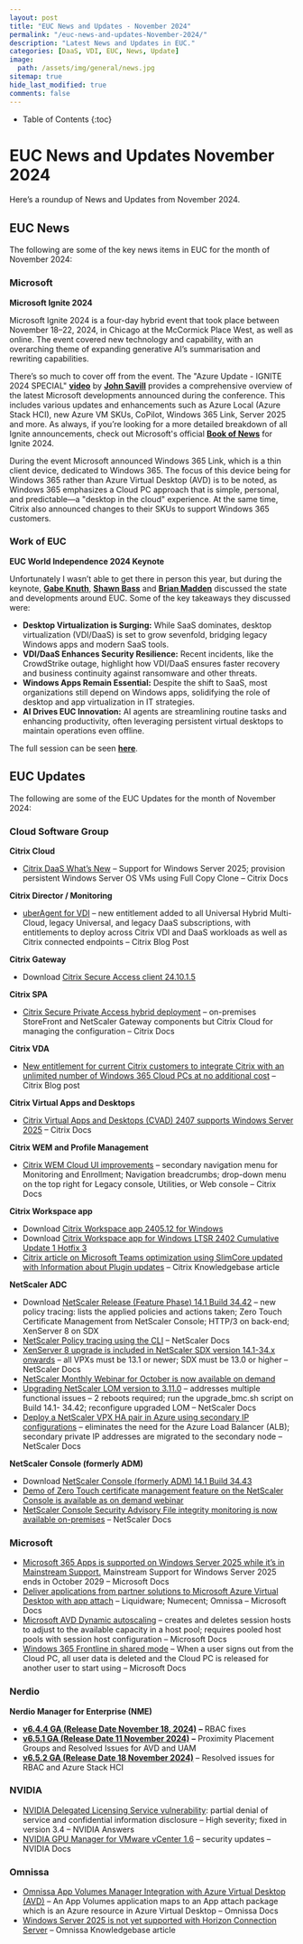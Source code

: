 ```yaml
---
layout: post
title: "EUC News and Updates - November 2024"
permalink: "/euc-news-and-updates-November-2024/"
description: "Latest News and Updates in EUC."
categories: [DaaS, VDI, EUC, News, Update]
image:
  path: /assets/img/general/news.jpg
sitemap: true
hide_last_modified: true
comments: false
---
```


<!--excerpt-->

-  Table of Contents
{:toc}

# EUC News and Updates November 2024

Here’s a roundup of News and Updates from November 2024.

## EUC News

The following are some of the key news items in EUC for the month of November 2024:

### Microsoft

**Microsoft Ignite 2024**

Microsoft Ignite 2024 is a four-day hybrid event that took place between November 18–22, 2024, in Chicago at the McCormick Place West, as well as online. The event covered new technology and capability, with an overarching theme of expanding generative AI’s summarisation and rewriting capabilities.

There’s so much to cover off from the event. The "Azure Update - IGNITE 2024 SPECIAL" [**video**](https://www.youtube.com/watch?v=DwnAd_UE8n4) by [**John Savill**](https://www.linkedin.com/in/john-savill/) provides a comprehensive overview of the latest Microsoft developments announced during the conference. This includes various updates and enhancements such as Azure Local (Azure Stack HCI), new Azure VM SKUs, CoPilot, Windows 365 Link, Server 2025 and more. As always, if you’re looking for a more detailed breakdown of all Ignite announcements, check out Microsoft's official [**Book of News**](https://news.microsoft.com/ignite-2024-book-of-news/) for Ignite 2024.

During the event Microsoft announced Windows 365 Link, which is a thin client device, dedicated to Windows 365. The focus of this device being for Windows 365 rather than Azure Virtual Desktop (AVD) is to be noted, as Windows 365 emphasizes a Cloud PC approach that is simple, personal, and predictable—a "desktop in the cloud" experience. At the same time, Citrix also announced changes to their SKUs to support Windows 365 customers.

### Work of EUC

**EUC World Independence 2024 Keynote**

Unfortunately I wasn’t able to get there in person this year, but during the keynote, [**Gabe Knuth**](https://www.linkedin.com/in/gabeknuth/), [**Shawn Bass**](https://www.linkedin.com/in/shawnbass/) and [**Brian Madden**](https://www.linkedin.com/in/bmadden/)  discussed the state and developments around EUC. Some of the key takeaways they discussed were:  

- **Desktop Virtualization is Surging:** While SaaS dominates, desktop virtualization (VDI/DaaS) is set to grow sevenfold, bridging legacy Windows apps and modern SaaS tools.
- **VDI/DaaS Enhances Security Resilience:** Recent incidents, like the CrowdStrike outage, highlight how VDI/DaaS ensures faster recovery and business continuity against ransomware and other threats.
- **Windows Apps Remain Essential:** Despite the shift to SaaS, most organizations still depend on Windows apps, solidifying the role of desktop and app virtualization in IT strategies.
- **AI Drives EUC Innovation:** AI agents are streamlining routine tasks and enhancing productivity, often leveraging persistent virtual desktops to maintain operations even offline.

The full session can be seen [**here**](https://www.youtube.com/watch?v=Q0Uj4Bxl3No).  

## EUC Updates

The following are some of the EUC Updates for the month of November 2024:

### Cloud Software Group

**Citrix Cloud**

- [Citrix DaaS What’s New](https://docs.citrix.com/en-us/citrix-daas/whats-new.html#november-2024) – Support for Windows Server 2025; provision persistent Windows Server OS VMs using Full Copy Clone – Citrix Docs

**Citrix Director / Monitoring**

- [uberAgent for VDI](https://citrix.com/blogs/2024/11/19/improve-user-experiences-and-reliability-with-new-uberagent-for-vdi/) – new entitlement added to all Universal Hybrid Multi-Cloud, legacy Universal, and legacy DaaS subscriptions, with entitlements to deploy across Citrix VDI and DaaS workloads as well as Citrix connected endpoints – Citrix Blog Post

**Citrix Gateway**

- Download [Citrix Secure Access client 24.10.1.5](https://citrix.com/downloads/citrix-gateway/plug-ins/citrix-secure-access-client-for-windows.html)

**Citrix SPA**

- [Citrix Secure Private Access hybrid deployment](https://docs.citrix.com/en-us/citrix-secure-private-access/hybrid) – on-premises StoreFront and NetScaler Gateway components but Citrix Cloud for managing the configuration – Citrix Docs

**Citrix VDA**

- [New entitlement for current Citrix customers to integrate Citrix with an unlimited number of Windows 365 Cloud PCs at no additional cost](https://citrix.com/blogs/2024/11/19/join-us-at-microsoft-ignite-citrix-innovations-for-the-modern-workplace/) – Citrix Blog post

**Citrix Virtual Apps and Desktops**

- [Citrix Virtual Apps and Desktops (CVAD) 2407 supports Windows Server 2025](https://docs.citrix.com/en-us/citrix-virtual-apps-desktops/whats-new.html#citrix-virtual-apps-and-desktops-7-2407-1) – Citrix Docs

**Citrix WEM and Profile Management**

- [Citrix WEM Cloud UI improvements](https://docs.citrix.com/en-us/workspace-environment-management/service/whats-new#unified-platform-experience-for-navigation) – secondary navigation menu for Monitoring and Enrollment; Navigation breadcrumbs; drop-down menu on the top right for Legacy console, Utilities, or Web console – Citrix Docs

**Citrix Workspace app**

- Download [Citrix Workspace app 2405.12 for Windows](https://citrix.com/downloads/workspace-app/windows/workspace-app-for-windows-latest.html)
- Download [Citrix Workspace app for Windows LTSR 2402 Cumulative Update 1 Hotfix 3](https://citrix.com/downloads/workspace-app/workspace-app-for-windows-long-term-service-release/workspace-app-for-windows-LTSR-cu1-hotfix3.ext.html)
- [Citrix article on Microsoft Teams optimization using SlimCore updated with Information about Plugin updates](https://support.citrix.com/s/article/CTX691425-how-to-enable-teams-optimization-with-microsofts-new-vdi-optimization-engine-slimcore?language=en_US) – Citrix Knowledgebase article

**NetScaler ADC**

- Download [NetScaler Release (Feature Phase) 14.1 Build 34.42](https://www.citrix.com/downloads/citrix-adc/firmware/release-14-1-build-34-42.ext.html) – new policy tracing: lists the applied policies and actions taken; Zero Touch Certificate Management from NetScaler Console; HTTP/3 on back-end; XenServer 8 on SDX
- [NetScaler Policy tracing using the CLI](https://docs.netscaler.com/en-us/citrix-adc/current-release/appexpert/policies-and-expressions/advanced-policy-infrastructure/policy-tracing) – NetScaler Docs
- [XenServer 8 upgrade is included in NetScaler SDX version 14.1-34.x onwards](https://docs.netscaler.com/en-us/sdx/current-release/single-bundle-upgrade.html#sdx-xenserver-8-upgrade) – all VPXs must be 13.1 or newer; SDX must be 13.0 or higher – NetScaler Docs
- [NetScaler Monthly Webinar for October is now available on demand](https://community.citrix.com/events/event/107-citrix-community-webinar-netscaler-apjemea-oct-24/)
- [Upgrading NetScaler LOM version to 3.11.0](https://docs.netscaler.com/en-us/netscaler-hardware-platforms/mpx/netscaler-mpx-lights-out-management-port-lom/upgrading-the-lom-firmware.html#upgrading-lom-version-to-3110) – addresses multiple functional issues – 2 reboots required; run the upgrade_bmc.sh script on Build 14.1- 34.42; reconfigure upgraded LOM – NetScaler Docs
- [Deploy a NetScaler VPX HA pair in Azure using secondary IP configurations](https://docs.netscaler.com/en-us/vpx/current-release/deploy-vpx-on-azure/deploy-vpx-ha-using-azure-secondary-ip-configurations) – eliminates the need for the Azure Load Balancer (ALB); secondary private IP addresses are migrated to the secondary node – NetScaler Docs

**NetScaler Console (formerly ADM)**

- Download [NetScaler Console (formerly ADM) 14.1 Build 34.43](https://citrix.com/downloads/citrix-application-management/product-software/citrix-adm-14-1-build-34-43.html)
- [Demo of Zero Touch certificate management feature on the NetScaler Console is available as on demand webinar](https://community.citrix.com/events/event/106-netscaler-live-demo-effortless-ssl-certificate-management-with-netscaler-zero-touch/)
- [NetScaler Console Security Advisory File integrity monitoring is now available on-premises](https://docs.netscaler.com/en-us/updates?product=NetScaler-Console-on-prem-%28ADM%29&version=14.1&build=34.43) – NetScaler Docs

### Microsoft

- [Microsoft 365 Apps is supported on Windows Server 2025 while it’s in Mainstream Support.](https://learn.microsoft.com/en-us/microsoft-365-apps/end-of-support/windows-server-support#windows-server-2025) Mainstream Support for Windows Server 2025 ends in October 2029 – Microsoft Docs
- [Deliver applications from partner solutions to Microsoft Azure Virtual Desktop with app attach](https://learn.microsoft.com/en-us/azure/virtual-desktop/app-attach-partner-solutions) – Liquidware; Numecent; Omnissa – Microsoft Docs
- [Microsoft AVD Dynamic autoscaling](https://learn.microsoft.com/en-us/azure/virtual-desktop/autoscale-scenarios#how-a-scaling-plan-works) – creates and deletes session hosts to adjust to the available capacity in a host pool; requires pooled host pools with session host configuration – Microsoft Docs
- [Windows 365 Frontline in shared mode](https://learn.microsoft.com/en-us/windows-365/enterprise/introduction-windows-365-frontline#windows-365-frontline-in-shared-mode-preview) – When a user signs out from the Cloud PC, all user data is deleted and the Cloud PC is released for another user to start using – Microsoft Docs

### Nerdio

**Nerdio Manager for Enterprise (NME)**

- [**v6.4.4 GA (Release Date November 18, 2024)**](https://nmehelp.getnerdio.com/hc/en-us/articles/19837802929677-Release-Notes#f2395c53) **–** RBAC fixes
- [**v6.5.1 GA (Release Date 11 November 2024)**](https://nmehelp.getnerdio.com/hc/en-us/articles/19837802929677-Release-Notes#f13b7b97) **–** Proximity Placement Groups and Resolved Issues for AVD and UAM
- [**v6.5.2 GA (Release Date 18 November 2024)**](https://nmehelp.getnerdio.com/hc/en-us/articles/19837802929677-Release-Notes#f14ef312) – Resolved issues for RBAC and Azure Stack HCI

### NVIDIA

- [NVIDIA Delegated Licensing Service vulnerability](https://nvidia.custhelp.com/app/answers/detail/a_id/5570): partial denial of service and confidential information disclosure – High severity; fixed in version 3.4 – NVIDIA Answers
- [NVIDIA GPU Manager for VMware vCenter 1.6](https://docs.nvidia.com/vgpu/vmware-vcenter-gpu-manager/latest/release-notes/index.html#changes-in-this-release-vcenter-gpu-mgr) – security updates – NVIDIA Docs

### Omnissa

- [Omnissa App Volumes Manager Integration with Azure Virtual Desktop (AVD)](https://docs.omnissa.com/bundle/AppVolumesAdminGuideV2410/page/ConfigureAppVolumesManagerIntegrationwithAzureVirtualDesktop.html) – An App Volumes application maps to an App attach package which is an Azure resource in Azure Virtual Desktop – Omnissa Docs
- [Windows Server 2025 is not yet supported with Horizon Connection Server](https://kb.omnissa.com/s/article/78652) – Omnissa Knowledgebase article